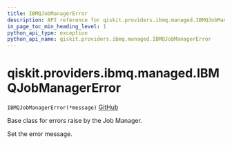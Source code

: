 ```yaml
---
title: IBMQJobManagerError
description: API reference for qiskit.providers.ibmq.managed.IBMQJobManagerError
in_page_toc_min_heading_level: 1
python_api_type: exception
python_api_name: qiskit.providers.ibmq.managed.IBMQJobManagerError
---
```


# qiskit.providers.ibmq.managed.IBMQJobManagerError

<span id="qiskit.providers.ibmq.managed.IBMQJobManagerError" />

`IBMQJobManagerError(*message)` [GitHub](https://github.com/qiskit/qiskit-ibmq-provider/tree/stable/0.18/qiskit/providers/ibmq/managed/exceptions.py "view source code")

Base class for errors raise by the Job Manager.

Set the error message.


